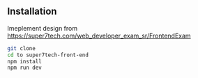 
## Installation

Imeplement design from https://super7tech.com/web_developer_exam_sr/FrontendExam

```bash
git clone 
cd to super7tech-front-end
npm install
npm run dev
```